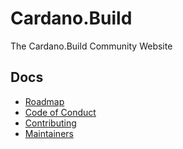 # Cardano.Build
The Cardano.Build Community Website

## Docs

- [Roadmap](/docs/ROADMAP.md)
- [Code of Conduct](/docs/CODE_OF_CONDUCT.md)
- [Contributing](/docs/CONTRIBUTING.md)
- [Maintainers](/docs/MAINTAINERS.md)
